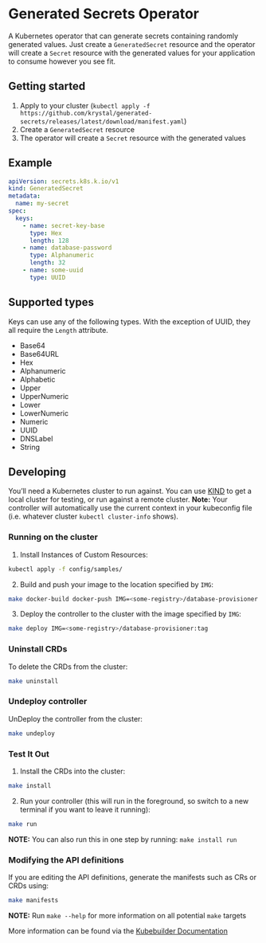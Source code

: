 # Generated Secrets Operator

A Kubernetes operator that can generate secrets containing randomly generated values. Just create a `GeneratedSecret` resource and the operator will create a `Secret` resource with the generated values for your application to consume however you see fit.

## Getting started

1. Apply to your cluster (`kubectl apply -f https://github.com/krystal/generated-secrets/releases/latest/download/manifest.yaml`)
2. Create a `GeneratedSecret` resource
3. The operator will create a `Secret` resource with the generated values

## Example

```yaml
apiVersion: secrets.k8s.k.io/v1
kind: GeneratedSecret
metadata:
  name: my-secret
spec:
  keys:
    - name: secret-key-base
      type: Hex
      length: 128
    - name: database-password
      type: Alphanumeric
      length: 32
    - name: some-uuid
      type: UUID
```

## Supported types

Keys can use any of the following types. With the exception of UUID, they all require the `Length` attribute.

- Base64
- Base64URL
- Hex
- Alphanumeric
- Alphabetic
- Upper
- UpperNumeric
- Lower
- LowerNumeric
- Numeric
- UUID
- DNSLabel
- String

## Developing

You’ll need a Kubernetes cluster to run against. You can use [KIND](https://sigs.k8s.io/kind) to get a local cluster for testing, or run against a remote cluster. **Note:** Your controller will automatically use the current context in your kubeconfig file (i.e. whatever cluster `kubectl cluster-info` shows).

### Running on the cluster

1. Install Instances of Custom Resources:

```sh
kubectl apply -f config/samples/
```

2. Build and push your image to the location specified by `IMG`:

```sh
make docker-build docker-push IMG=<some-registry>/database-provisioner:tag
```

3. Deploy the controller to the cluster with the image specified by `IMG`:

```sh
make deploy IMG=<some-registry>/database-provisioner:tag
```

### Uninstall CRDs

To delete the CRDs from the cluster:

```sh
make uninstall
```

### Undeploy controller

UnDeploy the controller from the cluster:

```sh
make undeploy
```

### Test It Out

1. Install the CRDs into the cluster:

```sh
make install
```

2. Run your controller (this will run in the foreground, so switch to a new terminal if you want to leave it running):

```sh
make run
```

**NOTE:** You can also run this in one step by running: `make install run`

### Modifying the API definitions

If you are editing the API definitions, generate the manifests such as CRs or CRDs using:

```sh
make manifests
```

**NOTE:** Run `make --help` for more information on all potential `make` targets

More information can be found via the [Kubebuilder Documentation](https://book.kubebuilder.io/introduction.html)
